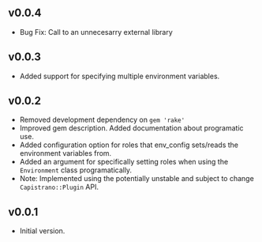 v0.0.4
------

* Bug Fix: Call to an unnecesarry external library

v0.0.3
------

* Added support for specifying multiple environment variables.

v0.0.2
------

* Removed development dependency on `gem 'rake'`
* Improved gem description. Added documentation about programatic use.
* Added configuration option for roles that env_config sets/reads the
    environment variables from.
* Added an argument for specifically setting roles when using the `Environment`
    class programatically.
* Note: Implemented using the potentially unstable and subject to change
    `Capistrano::Plugin` API.

v0.0.1
------

* Initial version.
